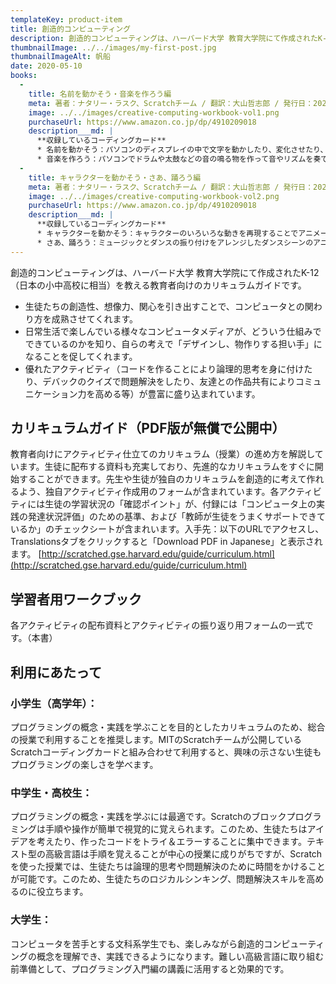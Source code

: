 ```yaml
---
templateKey: product-item
title: 創造的コンピューティング
description: 創造的コンピューティングは、ハーバード大学 教育大学院にて作成されたK-12（日本の小中高校に相当）を教える教育者向けのカリキュラムガイドです。
thumbnailImage: ../../images/my-first-post.jpg
thumbnailImageAlt: 帆船
date: 2020-05-10
books:
  -
    title: 名前を動かそう・音楽を作ろう編
    meta: 著者：ナタリー・ラスク、Scratchチーム / 翻訳：大山哲志郎 / 発行日：2020年4月30日 / サイズ・仕様：A5・フルカラー・44ページ / ISBN：9784910209012
    image: ../../images/creative-computing-workbook-vol1.png
    purchaseUrl: https://www.amazon.co.jp/dp/4910209018
    description___md: |
      **収録しているコーディングカード**
      * 名前を動かそう：パソコンのディスプレイの中で文字を動かしたり、変化させたり、音がつけられることを体験できます）
      * 音楽を作ろう：パソコンでドラムや太鼓などの音の鳴る物を作って音やリズムを奏でられることを体験できます）
  -
    title: キャラクターを動かそう・さあ、踊ろう編
    meta: 著者：ナタリー・ラスク、Scratchチーム / 翻訳：大山哲志郎 / 発行日：2020年5月7日 / サイズ・仕様：A5・フルカラー・46ページ / ISBN：9784910209029
    image: ../../images/creative-computing-workbook-vol2.png
    purchaseUrl: https://www.amazon.co.jp/dp/4910209018
    description___md: |
      **収録しているコーディングカード**
      * キャラクターを動かそう：キャラクターのいろいろな動きを再現することでアニメーションの基本の動き作りを体験します
      * さあ、踊ろう：ミュージックとダンスの振り付けをアレンジしたダンスシーンのアニメーション作りを体験します
---
```


創造的コンピューティングは、ハーバード大学 教育大学院にて作成されたK-12（日本の小中高校に相当）を教える教育者向けのカリキュラムガイドです。

* 生徒たちの創造性、想像力、関心を引き出すことで、コンピュータとの関わり方を成熟させてくれます。
* 日常生活で楽しんでいる様々なコンピュータメディアが、どういう仕組みでできているのかを知り、自らの考えで「デザインし、物作りする担い手」になることを促してくれます。
* 優れたアクティビティ（コードを作ることにより論理的思考を身に付けたり、デバックのクイズで問題解決をしたり、友達との作品共有によりコミュニケーション力を高める等）が豊富に盛り込まれています。

## カリキュラムガイド（PDF版が無償で公開中）
教育者向けにアクティビティ仕立てのカリキュラム（授業）の進め方を解説しています。生徒に配布する資料も充実しており、先進的なカリキュラムをすぐに開始することができます。先生や生徒が独自のカリキュラムを創造的に考えて作れるよう、独自アクティビティ作成用のフォームが含まれています。各アクティビティには生徒の学習状況の「確認ポイント」が、付録には「コンピュータ上の実践の発達状況評価」のための基準、および「教師が生徒をうまくサポートできているか」のチェックシートが含まれいます。入手先：以下のURLでアクセスし、Translationsタブをクリックすると「Download PDF in Japanese」と表示されます。
[http://scratched.gse.harvard.edu/guide/curriculum.html](http://scratched.gse.harvard.edu/guide/curriculum.html)

## 学習者用ワークブック
各アクティビティの配布資料とアクティビティの振り返り用フォームの一式です。（本書）

## 利用にあたって
### 小学生（高学年）：
プログラミングの概念・実践を学ぶことを目的としたカリキュラムのため、総合の授業で利用することを推奨します。MITのScratchチームが公開しているScratchコーディングカードと組み合わせて利用すると、興味の示さない生徒もプログラミングの楽しさを学べます。

### 中学生・高校生：
プログラミングの概念・実践を学ぶには最適です。Scratchのブロックプログラミングは手順や操作が簡単で視覚的に覚えられます。このため、生徒たちはアイデアを考えたり、作ったコードをトライ＆エラーすることに集中できます。テキスト型の高級言語は手順を覚えることが中心の授業に成りがちですが、Scratchを使った授業では、生徒たちは論理的思考や問題解決のために時間をかけることが可能です。このため、生徒たちのロジカルシンキング、問題解決スキルを高めるのに役立ちます。

### 大学生：
コンピュータを苦手とする文科系学生でも、楽しみながら創造的コンピューティングの概念を理解でき、実践できるようになります。難しい高級言語に取り組む前準備として、プログラミング入門編の講義に活用すると効果的です。

